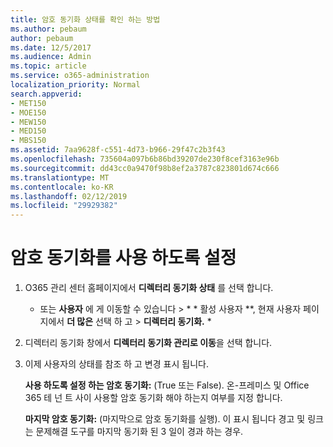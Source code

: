 ```yaml
---
title: 암호 동기화 상태를 확인 하는 방법
ms.author: pebaum
author: pebaum
ms.date: 12/5/2017
ms.audience: Admin
ms.topic: article
ms.service: o365-administration
localization_priority: Normal
search.appverid:
- MET150
- MOE150
- MEW150
- MED150
- MBS150
ms.assetid: 7aa9628f-c551-4d73-b966-29f47c2b3f43
ms.openlocfilehash: 735604a097b6b86bd39207de230f8cef3163e96b
ms.sourcegitcommit: dd43cc0a9470f98b8ef2a3787c823801d674c666
ms.translationtype: MT
ms.contentlocale: ko-KR
ms.lasthandoff: 02/12/2019
ms.locfileid: "29929382"
---
```

# <a name="enable-password-sync"></a>암호 동기화를 사용 하도록 설정

1.  O365 관리 센터 홈페이지에서 **디렉터리 동기화 상태** 를 선택 합니다. 
    
     * 또는 **사용자** 에 게 이동할 수 있습니다 \> * * 활성 사용자 **, 현재 사용자 페이지에서 **더 많은** 선택 하 고 \> **디렉터리 동기화.** * 
    
2. 디렉터리 동기화 창에서 **디렉터리 동기화 관리로 이동**을 선택 합니다. 
    
3. 이제 사용자의 상태를 참조 하 고 변경 표시 됩니다.
    
    **사용 하도록 설정 하는 암호 동기화:** (True 또는 False). 온-프레미스 및 Office 365 테 넌 트 사이 사용할 암호 동기화 해야 하는지 여부를 지정 합니다. 
    
    **마지막 암호 동기화:** (마지막으로 암호 동기화를 실행). 이 표시 됩니다 경고 및 링크는 문제해결 도구를 마지막 동기화 된 3 일이 경과 하는 경우. 
    

